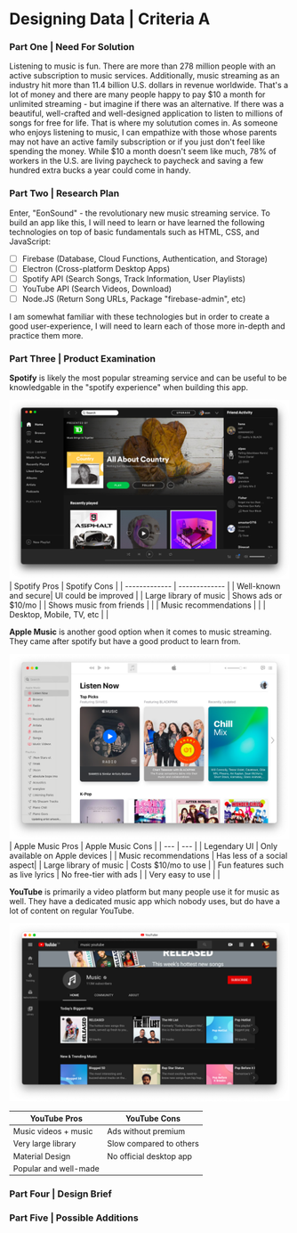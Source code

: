 # Designing Data | Criteria A

### Part One | Need For Solution
<p>Listening to music is fun. There are more than 278 million people with an active subscription to music services. Additionally, music streaming as an industry hit more than 11.4 billion U.S. dollars in revenue worldwide. That's a lot of money and there are many people happy to pay $10 a month for unlimited streaming - but imagine if there was an alternative. If there was a beautiful, well-crafted and well-designed application to listen to millions of songs for free for life. That is where my solutution comes in. As someone who enjoys listening to music, I can empathize with those whose parents may not have an active family subscription or if you just don't feel like spending the money. While $10 a month doesn't seem like much, 78% of workers in the U.S. are living paycheck to paycheck and saving a few hundred extra bucks a year could come in handy. </p>

### Part Two | Research Plan
<p>Enter, "EonSound" - the revolutionary new music streaming service. To build an app like this, I will need to learn or have learned the following technologies on top of basic fundamentals such as HTML, CSS, and JavaScript:</p>

- [ ] Firebase (Database, Cloud Functions, Authentication, and Storage)<br>
- [ ] Electron (Cross-platform Desktop Apps)<br>
- [ ] Spotify API (Search Songs, Track Information, User Playlists)<br>
- [ ] YouTube API (Search Videos, Download) <br>
- [ ] Node.JS (Return Song URLs, Package "firebase-admin", etc)<br>

<p>I am somewhat familiar with these technologies but in order to create a good user-experience, I will need to learn each of those more in-depth and practice them more.</p>

### Part Three | Product Examination

<p><b>Spotify</b> is likely the most popular streaming service and can be useful to be knowledgable in the "spotify experience" when building this app.</p>

![](assets/screenshots/2020-09-27-17-57-07.png)
| Spotify Pros  | Spotify Cons |
| ------------- | ------------- |
| Well-known and secure| UI could be improved |
| Large library of music | Shows ads or $10/mo |
| Shows music from friends | |
| Music recommendations | |
| Desktop, Mobile, TV, etc | |

<p><b>Apple Music</b> is another good option when it comes to music streaming. They came after spotify but have a good product to learn from.</p>

![](assets/screenshots/2020-09-27-17-54-16.png)
| Apple Music Pros | Apple Music Cons |
| --- | --- |
| Legendary UI | Only available on Apple devices |
| Music recommendations | Has less of a social aspect|
| Large library of music | Costs $10/mo to use |
| Fun features such as live lyrics | No free-tier with ads |
| Very easy to use | |

<p><b>YouTube</b> is primarily a video platform but many people use it for music as well. They have a dedicated music app which nobody uses, but do have a lot of content on regular YouTube.</p>

![](assets/screenshots/2020-09-27-18-04-14.png)

| YouTube Pros | YouTube Cons |
| -- | -- |
| Music videos + music | Ads without premium|
| Very large library | Slow compared to others |
| Material Design | No official desktop app |
| Popular and well-made | |


### Part Four | Design Brief

### Part Five | Possible Additions